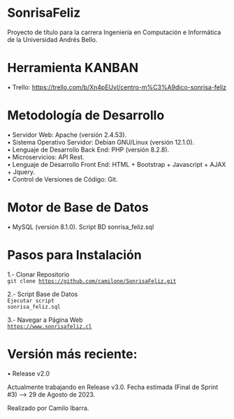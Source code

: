 # SonrisaFeliz
Proyecto de título para la carrera Ingeniería en Computación e Informática de la Universidad Andrés Bello.

# Herramienta KANBAN 
• Trello: https://trello.com/b/Xn4pEUvl/centro-m%C3%A9dico-sonrisa-feliz

# Metodología de Desarrollo
• Servidor Web: Apache (versión 2.4.53). <br>
• Sistema Operativo Servidor: Debian GNU/Linux (versión 12.1.0). <br>
• Lenguaje de Desarrollo Back End: PHP (versión 8.2.8). <br>
• Microservicios: API Rest. <br>
• Lenguaje de Desarrollo Front End: HTML + Bootstrap + Javascript + AJAX + Jquery. <br>
• Control de Versiones de Código: Git. <br>

# Motor de Base de Datos
• MySQL (versión 8.1.0). Script BD sonrisa_feliz.sql <br>

# Pasos para Instalación
1.- Clonar Repositorio <br>
<code>git clone https://github.com/camilone/SonrisaFeliz.git</code> <br>

2.- Script Base de Datos <br>
<code>Ejecutar script sonrisa_feliz.sql</code> <br>

3.- Navegar a Página Web <br>
<code>https://www.sonrisafeliz.cl</code> <br>

# Versión más reciente:
• Release v2.0 <br>

Actualmente trabajando en Release v3.0.
Fecha estimada (Final de Sprint #3) --> 29 de Agosto de 2023.


Realizado por Camilo Ibarra.
